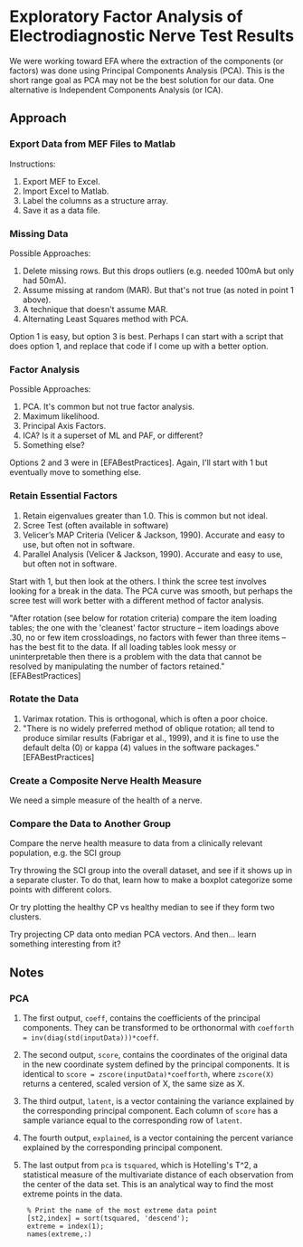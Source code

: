 # Exploratory Factor Analysis of Electrodiagnostic Nerve Test Results

We were working toward EFA where the extraction of the components (or factors) was done using Principal Components Analysis (PCA). This is the short range goal as PCA may not be the best solution for our data. One alternative is Independent Components Analysis (or ICA).

## Approach

### Export Data from MEF Files to Matlab <!-- DONE -->

Instructions:
1. Export MEF to Excel.
2. Import Excel to Matlab.
3. Label the columns as a structure array.
4. Save it as a data file.

### Missing Data <!-- DONE (deleting missing rows) -->

Possible Approaches:

1. Delete missing rows. But this drops outliers (e.g. needed 100mA but only had 50mA).
2. Assume missing at random (MAR). But that's not true (as noted in point 1 above).
3. A technique that doesn't assume MAR.
4. Alternating Least Squares method with PCA.

Option 1 is easy, but option 3 is best. Perhaps I can start with a script that does option 1, and replace that code if I come up with a better option.

### Factor Analysis

Possible Approaches:

1. PCA. It's common but not true factor analysis.
2. Maximum likelihood.
3. Principal Axis Factors.
4. ICA? Is it a superset of ML and PAF, or different?
5. Something else?

Options 2 and 3 were in [EFABestPractices]. Again, I'll start with 1 but eventually move to something else.

### Retain Essential Factors

1. Retain eigenvalues greater than 1.0. This is common but not ideal. 
2. Scree Test (often available in software)
3. Velicer’s MAP Criteria (Velicer & Jackson, 1990). Accurate and easy to use, but often not in software.
4. Parallel Analysis (Velicer & Jackson, 1990). Accurate and easy to use, but often not in software.

Start with 1, but then look at the others. I think the scree test involves looking for a break in the data. The PCA curve was smooth, but perhaps the scree test will work better with a different method of factor analysis.

"After rotation (see below for rotation criteria) compare the item loading tables; the one with the 'cleanest' factor structure – item loadings above .30, no or few item crossloadings, no factors with fewer than three items – has the best fit to the data. If all loading tables look messy or uninterpretable then there is a problem with the data that cannot be resolved by manipulating the number of factors retained." [EFABestPractices]

### Rotate the Data

1. Varimax rotation. This is orthogonal, which is often a poor choice.
2. "There is no widely preferred method of oblique rotation; all tend to produce similar results (Fabrigar et al., 1999), and it is fine to use the default delta (0) or kappa (4) values in the software packages." [EFABestPractices]

### Create a Composite Nerve Health Measure

We need a simple measure of the health of a nerve.

### Compare the Data to Another Group

Compare the nerve health measure to data from a clinically relevant population, e.g. the SCI group

Try throwing the SCI group into the overall dataset, and see if it shows up in a separate cluster. To do that, learn how to make a boxplot categorize some points with different colors.

Or try plotting the healthy CP vs healthy median to see if they form two clusters.

Try projecting CP data onto median PCA vectors. And then... learn something interesting from it?

## Notes

### PCA

1. The first output, `coeff`, contains the coefficients of the principal components. They can be transformed to be orthonormal with `coefforth = inv(diag(std(inputData)))*coeff`.
2. The second output, `score`, contains the coordinates of the original data in the new coordinate system defined by the principal components. It is identical to `score = zscore(inputData)*coefforth`, where `zscore(X)` returns a centered, scaled version of X, the same size as X.
3. The third output, `latent`, is a vector containing the variance explained by the corresponding principal component. Each column of `score` has a sample variance equal to the corresponding row of `latent`.
4. The fourth output, `explained`, is a vector containing the percent variance explained by the corresponding principal component.
5. The last output from `pca` is `tsquared`, which is Hotelling's T^2, a statistical measure of the multivariate distance of each observation from the center of the data set. This is an analytical way to find the most extreme points in the data.

 		% Print the name of the most extreme data point
		[st2,index] = sort(tsquared, 'descend');
		extreme = index(1);
		names(extreme,:)
